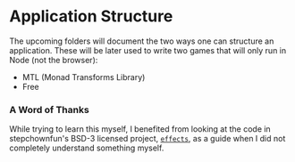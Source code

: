 # Application Structure

The upcoming folders will document the two ways one can structure an application. These will be later used to write two games that will only run in Node (not the browser):
- MTL (Monad Transforms Library)
- Free

### A Word of Thanks

While trying to learn this myself, I benefited from looking at the code in stepchownfun's BSD-3 licensed project, [`effects`](https://github.com/stepchowfun/effects), as a guide when I did not completely understand something myself.

